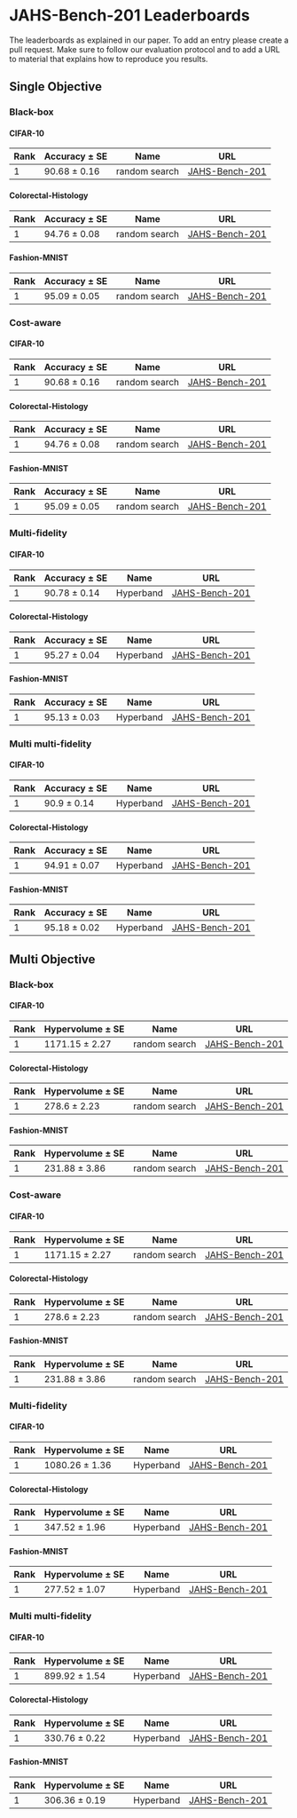 # JAHS-Bench-201 Leaderboards

The leaderboards as explained in our paper. To add an entry please create a pull request.
Make sure to follow our evaluation protocol and to add a URL to material that explains how to reproduce you results.

## Single Objective

### Black-box

#### CIFAR-10

| Rank | Accuracy $\pm$ SE | Name | URL |
| ---- | ----- | ---- | ---- |
| 1 | 90.68 $\pm$ 0.16 | random search | [JAHS-Bench-201](https://github.com/automl/jahs_bench_201_experiments) |


#### Colorectal-Histology

| Rank | Accuracy $\pm$ SE | Name | URL |
| ---- | ----- | ---- | ---- |
| 1 | 94.76 $\pm$ 0.08 | random search | [JAHS-Bench-201](https://github.com/automl/jahs_bench_201_experiments) |


#### Fashion-MNIST

| Rank | Accuracy $\pm$ SE | Name | URL |
| ---- | ----- | ---- | ---- |
| 1 | 95.09 $\pm$ 0.05 | random search | [JAHS-Bench-201](https://github.com/automl/jahs_bench_201_experiments) |


### Cost-aware

#### CIFAR-10

| Rank | Accuracy $\pm$ SE | Name | URL |
| ---- | ----- | ---- | ---- |
| 1 | 90.68 $\pm$ 0.16 | random search | [JAHS-Bench-201](https://github.com/automl/jahs_bench_201_experiments) |


#### Colorectal-Histology

| Rank | Accuracy $\pm$ SE | Name | URL |
| ---- | ----- | ---- | ---- |
| 1 | 94.76 $\pm$ 0.08 | random search | [JAHS-Bench-201](https://github.com/automl/jahs_bench_201_experiments) |


#### Fashion-MNIST

| Rank | Accuracy $\pm$ SE | Name | URL |
| ---- | ----- | ---- | ---- |
| 1 | 95.09 $\pm$ 0.05 | random search | [JAHS-Bench-201](https://github.com/automl/jahs_bench_201_experiments) |


### Multi-fidelity

#### CIFAR-10

| Rank | Accuracy $\pm$ SE | Name | URL |
| ---- | ----- | ---- | ---- |
| 1 | 90.78 $\pm$ 0.14 | Hyperband | [JAHS-Bench-201](https://github.com/automl/jahs_bench_201_experiments) |


#### Colorectal-Histology

| Rank | Accuracy $\pm$ SE | Name | URL |
| ---- | ----- | ---- | ---- |
| 1 | 95.27 $\pm$ 0.04 | Hyperband | [JAHS-Bench-201](https://github.com/automl/jahs_bench_201_experiments) |


#### Fashion-MNIST

| Rank | Accuracy $\pm$ SE | Name | URL |
| ---- | ----- | ---- | ---- |
| 1 | 95.13 $\pm$ 0.03 | Hyperband | [JAHS-Bench-201](https://github.com/automl/jahs_bench_201_experiments) |


### Multi multi-fidelity

#### CIFAR-10

| Rank | Accuracy $\pm$ SE | Name | URL |
| ---- | ----- | ---- | ---- |
| 1 | 90.9 $\pm$ 0.14 | Hyperband | [JAHS-Bench-201](https://github.com/automl/jahs_bench_201_experiments) |


#### Colorectal-Histology

| Rank | Accuracy $\pm$ SE | Name | URL |
| ---- | ----- | ---- | ---- |
| 1 | 94.91 $\pm$ 0.07 | Hyperband | [JAHS-Bench-201](https://github.com/automl/jahs_bench_201_experiments) |


#### Fashion-MNIST

| Rank | Accuracy $\pm$ SE | Name | URL |
| ---- | ----- | ---- | ---- |
| 1 | 95.18 $\pm$ 0.02 | Hyperband | [JAHS-Bench-201](https://github.com/automl/jahs_bench_201_experiments) |


## Multi Objective

### Black-box

#### CIFAR-10

| Rank | Hypervolume $\pm$ SE | Name | URL |
| ---- | ----- | ---- | ---- |
| 1 | 1171.15 $\pm$ 2.27 | random search | [JAHS-Bench-201](https://github.com/automl/jahs_bench_201_experiments) |


#### Colorectal-Histology

| Rank | Hypervolume $\pm$ SE | Name | URL |
| ---- | ----- | ---- | ---- |
| 1 | 278.6 $\pm$ 2.23 | random search | [JAHS-Bench-201](https://github.com/automl/jahs_bench_201_experiments) |


#### Fashion-MNIST

| Rank | Hypervolume $\pm$ SE | Name | URL |
| ---- | ----- | ---- | ---- |
| 1 | 231.88 $\pm$ 3.86 | random search | [JAHS-Bench-201](https://github.com/automl/jahs_bench_201_experiments) |


### Cost-aware

#### CIFAR-10

| Rank | Hypervolume $\pm$ SE | Name | URL |
| ---- | ----- | ---- | ---- |
| 1 | 1171.15 $\pm$ 2.27 | random search | [JAHS-Bench-201](https://github.com/automl/jahs_bench_201_experiments) |


#### Colorectal-Histology

| Rank | Hypervolume $\pm$ SE | Name | URL |
| ---- | ----- | ---- | ---- |
| 1 | 278.6 $\pm$ 2.23 | random search | [JAHS-Bench-201](https://github.com/automl/jahs_bench_201_experiments) |


#### Fashion-MNIST

| Rank | Hypervolume $\pm$ SE | Name | URL |
| ---- | ----- | ---- | ---- |
| 1 | 231.88 $\pm$ 3.86 | random search | [JAHS-Bench-201](https://github.com/automl/jahs_bench_201_experiments) |


### Multi-fidelity

#### CIFAR-10

| Rank | Hypervolume $\pm$ SE | Name | URL |
| ---- | ----- | ---- | ---- |
| 1 | 1080.26 $\pm$ 1.36 | Hyperband | [JAHS-Bench-201](https://github.com/automl/jahs_bench_201_experiments) |


#### Colorectal-Histology

| Rank | Hypervolume $\pm$ SE | Name | URL |
| ---- | ----- | ---- | ---- |
| 1 | 347.52 $\pm$ 1.96 | Hyperband | [JAHS-Bench-201](https://github.com/automl/jahs_bench_201_experiments) |


#### Fashion-MNIST

| Rank | Hypervolume $\pm$ SE | Name | URL |
| ---- | ----- | ---- | ---- |
| 1 | 277.52 $\pm$ 1.07 | Hyperband | [JAHS-Bench-201](https://github.com/automl/jahs_bench_201_experiments) |


### Multi multi-fidelity

#### CIFAR-10

| Rank | Hypervolume $\pm$ SE | Name | URL |
| ---- | ----- | ---- | ---- |
| 1 | 899.92 $\pm$ 1.54 | Hyperband | [JAHS-Bench-201](https://github.com/automl/jahs_bench_201_experiments) |


#### Colorectal-Histology

| Rank | Hypervolume $\pm$ SE | Name | URL |
| ---- | ----- | ---- | ---- |
| 1 | 330.76 $\pm$ 0.22 | Hyperband | [JAHS-Bench-201](https://github.com/automl/jahs_bench_201_experiments) |


#### Fashion-MNIST

| Rank | Hypervolume $\pm$ SE | Name | URL |
| ---- | ----- | ---- | ---- |
| 1 | 306.36 $\pm$ 0.19 | Hyperband | [JAHS-Bench-201](https://github.com/automl/jahs_bench_201_experiments) |
